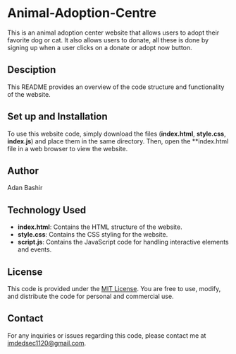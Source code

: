 # Animal-Adoption-Centre

This is an animal adoption center website that allows users to adopt their favorite dog or cat. It also allows users to donate, all these is done by signing up when a user clicks on a donate or adopt now button.

## Desciption

This README provides an overview of the code structure and functionality of the website.

## Set up and Installation

To use this website code, simply download the files (**index.html**, **style.css**, **index.js**) and place them in the same directory. Then, open the **index.html file in a web browser to view the website.

## Author
Adan Bashir

## Technology Used

- **index.html**: Contains the HTML structure of the website.
- **style.css**: Contains the CSS styling for the website.
- **script.js**: Contains the JavaScript code for handling interactive elements and events.

## License

This code is provided under the <a href="https://opensource.org/licenses/MIT">MIT License</a>. You are free to use, modify, and distribute the code for personal and commercial use.

## Contact

For any inquiries or issues regarding this code, please contact me at imdedsec1120@gmail.com.
